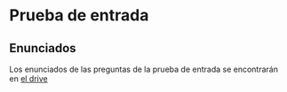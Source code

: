 # Prueba de entrada

## Enunciados
Los enunciados de las preguntas de la prueba de entrada se encontrarán en [el drive]()
